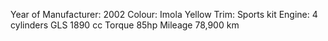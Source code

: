 Year of Manufacturer: 	2002
Colour: 				Imola Yellow
Trim:					Sports kit
Engine:					4 cylinders
						GLS
						1890 cc
Torque					85hp
Mileage					78,900 km

